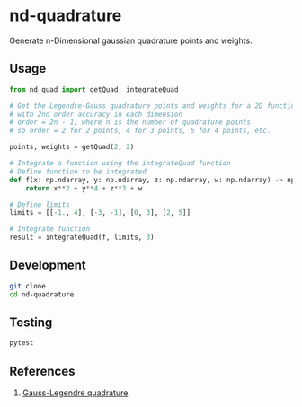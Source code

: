 # nd-quadrature

Generate n-Dimensional gaussian quadrature points and weights.

## Usage

```python
from nd_quad import getQuad, integrateQuad

# Get the Legendre-Gauss quadrature points and weights for a 2D function
# with 2nd order accuracy in each dimension
# order = 2n - 1, where n is the number of quadrature points
# so order = 2 for 2 points, 4 for 3 points, 6 for 4 points, etc.

points, weights = getQuad(2, 2)

# Integrate a function using the integrateQuad function
# Define function to be integrated
def f(x: np.ndarray, y: np.ndarray, z: np.ndarray, w: np.ndarray) -> np.ndarray:
    return x**2 + y**4 + z**3 + w

# Define limits
limits = [[-1., 4], [-3, -1], [0, 3], [2, 5]]

# Integrate function
result = integrateQuad(f, limits, 3)
```

## Development

```bash
git clone
cd nd-quadrature
```

## Testing

```bash
pytest
```

## References

1. [Gauss-Legendre quadrature](https://en.wikipedia.org/wiki/Gauss%E2%80%93Legendre_quadrature)